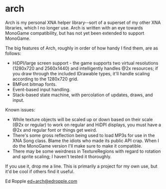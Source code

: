 arch
====

Arch is my personal XNA helper library--sort of a superset of my other XNA
libraries, which I no longer use. Arch is written with an eye towards
MonoGame compatibility, but has not yet been extended to support MonoGame.

The big features of Arch, roughly in order of how handy I find them, are as
follows:

* HiDPI/large screen support - the game supports two virtual resolutions
(1280x720 and 2560x1440) and intelligently handles @2x resources; if you
draw through the included IDrawable types, it'll handle scaling according
to the 1280x720 grid.
* BMFont bitmap fonts.
* Event-based input handling.
* Stack-based state machine, with percolation of updates, draws, and input.

Known issues:

* While texture objects will be scaled up or down based on their scale (@2x
or regular) to work on regular and HiDPI displays, you must have a @2x and
regular font or things get weird.
* There's some gross reflection being used to load MP3s for use in the XNA
Song class. Blame the idiots who made its public API crap. When I do the
MonoGame version I'll make sure to make it compatible.
* There may be some weirdness in TextureRegions with regard to rotation and
sprite scaling; I haven't tested it thoroughly.


If you use it, drop me a line. This is primarily a project for my own use,
but it'd be cool if others find it useful.

Ed Ropple
ed+arch@edropple.com
